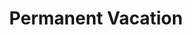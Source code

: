 ---
ee_id: '169'
site: '1'
type: '2'
url: 2007-017-permanent-vacation
title: Permanent Vacation
year: '2007'
display_year: '2007'
medium: Two computers, router, projectors.
dims: Dimensions variable
pitch: "​Two computers stuck in an our of office email loop."
ps: ''
live_url: ''
related: "[210] 2008-003 Permanent Vacation - 2008-003-permanent-vacation"
youtube: ''
related_code: ''
imgs: permanent-vacation-2007-017-install-MWG-1-database-MWG.jpg
subheading: ''
download: ''
add_credit: ''
commission: ''
layout: things-i-made
---